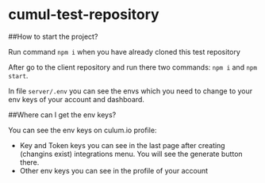 # cumul-test-repository

##How to start the project? 

Run command `npm i` when you have already cloned this test repository

After go to the client repository and run there two commands: `npm i` and `npm start`.

In file `server/.env` you can see the envs which you need to change to your env keys of your account and dashboard.

##Where can I get the env keys? 

You can see the env keys on culum.io profile: 
- Key and Token keys you can see in the last page after creating (changins exist) integrations menu. You will see the generate button there.
- Other env keys you can see in the profile of your account
